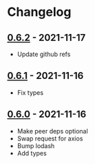 # Changelog

## [0.6.2] - 2021-11-17
[0.6.2]: https://github.com/mhassan1/node-vault-client-axios/compare/v0.6.1...v0.6.2

- Update github refs

## [0.6.1] - 2021-11-16
[0.6.1]: https://github.com/mhassan1/node-vault-client-axios/compare/v0.6.0...v0.6.1

- Fix types

## [0.6.0] - 2021-11-16
[0.6.0]: https://github.com/mhassan1/node-vault-client-axios/compare/v0.5.6...v0.6.0

- Make peer deps optional
- Swap request for axios
- Bump lodash
- Add types
